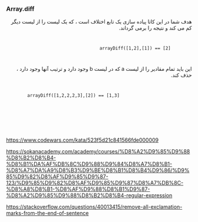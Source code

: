 <h3>Array.diff</h3>
<div dir="rtl">
هدف شما در این کاتا پیاده سازی یک تابع اختلاف است ، که یک لیست را از لیست دیگر کم می کند و نتیجه را برمی گرداند.
<br>
<code>
    <pre>
        arrayDiff([1,2],[1]) == [2]
    </pre>
</code>
این باید تمام مقادیر را از لیست a که در لیست b وجود دارد و ترتیب آنها وجود دارد ، حذف کند.


</div>
<code>
    <pre>
        arrayDiff([1,2,2,2,3],[2]) == [1,3]
    </pre>
</code>
<br>
<br>
<br>

https://www.codewars.com/kata/523f5d21c841566fde000009

https://sokanacademy.com/academy/courses/%D8%A2%D9%85%D9%88%D8%B2%D8%B4-%D8%B1%DA%AF%DB%8C%D9%88%D9%84%D8%A7%D8%B1-%D8%A7%DA%A9%D8%B3%D9%BE%D8%B1%D8%B4%D9%86/%D9%85%D9%82%D8%AF%D9%85%D9%87-123/%D9%85%D9%82%D8%AF%D9%85%D9%87%D8%A7%DB%8C-%D8%A8%D8%B1-%D8%AF%D9%88%D8%B1%D9%87-%D8%A2%D9%85%D9%88%D8%B2%D8%B4-regular-expression

https://stackoverflow.com/questions/40013415/remove-all-exclamation-marks-from-the-end-of-sentence